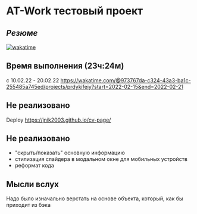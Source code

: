 # AT-Work тестовый проект
## _Резюме_


[![wakatime](https://wakatime.com/badge/user/973767da-c324-43a3-ba1c-255485a745ed/project/3de28df0-7a58-49eb-b06a-a453f95e3635.svg)](https://wakatime.com/badge/user/973767da-c324-43a3-ba1c-255485a745ed/project/3de28df0-7a58-49eb-b06a-a453f95e3635)


## Время выполнения (23ч:24м)
с 10.02.22 - 20.02.22 
https://wakatime.com/@973767da-c324-43a3-ba1c-255485a745ed/projects/prdykifeiy?start=2022-02-15&end=2022-02-21

## Не реализовано
Deploy https://jnik2003.github.io/cv-page/

## Не реализовано

- "скрыть/показать" основную информацию
- стилизация слайдера в модальном окне для мобильных устройств
- реформат кода

##  Мысли вслух
Надо было изначально верстать на основе объекта, который, как бы приходит из бэка
